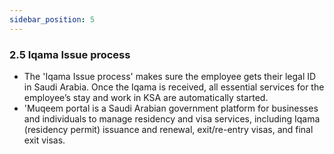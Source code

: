 ```yaml
---
sidebar_position: 5
---
```

### 2.5 Iqama Issue process

- The 'Iqama Issue process' makes sure the employee gets their legal ID in Saudi Arabia.
Once the Iqama is received, all essential services for the employee’s stay and work in KSA are automatically started.
- 'Muqeem portal is a Saudi Arabian government platform for businesses and individuals to manage residency and visa services, including Iqama (residency permit) issuance and renewal, exit/re-entry visas, and final exit visas.